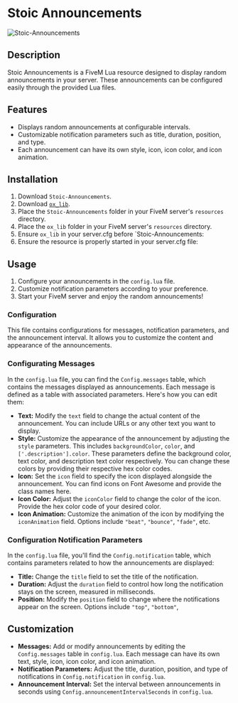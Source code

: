 # Stoic Announcements
![Stoic-Announcements](https://github.com/TheStoicBear/Stoic-Announcements/assets/112611821/7e645812-2898-47cb-8674-bb375416b354)

## Description
Stoic Announcements is a FiveM Lua resource designed to display random announcements in your server. These announcements can be configured easily through the provided Lua files.

## Features
- Displays random announcements at configurable intervals.
- Customizable notification parameters such as title, duration, position, and type.
- Each announcement can have its own style, icon, icon color, and icon animation.

## Installation
1. Download `Stoic-Announcements`.
2. Download [`ox_lib`](https://github.com/overextended/ox_lib).
3. Place the `Stoic-Announcements` folder in your FiveM server's `resources` directory.
4. Place the `ox_lib` folder in your FiveM server's `resources` directory.
5. Ensure `ox_lib` in your server.cfg before `Stoic-Announcements:
6. Ensure the resource is properly started in your server.cfg file:


## Usage
1. Configure your announcements in the `config.lua` file.
2. Customize notification parameters according to your preference.
3. Start your FiveM server and enjoy the random announcements!
   
### Configuration
This file contains configurations for messages, notification parameters, and the announcement interval. It allows you to customize the content and appearance of the announcements.

### Configurating Messages
In the `config.lua` file, you can find the `Config.messages` table, which contains the messages displayed as announcements. Each message is defined as a table with associated parameters. Here's how you can edit them:

- **Text:** Modify the `text` field to change the actual content of the announcement. You can include URLs or any other text you want to display.
- **Style:** Customize the appearance of the announcement by adjusting the `style` parameters. This includes `backgroundColor`, `color`, and `['.description'].color`. These parameters define the background color, text color, and description text color respectively. You can change these colors by providing their respective hex color codes.
- **Icon:** Set the `icon` field to specify the icon displayed alongside the announcement. You can find icons on Font Awesome and provide the class names here.
- **Icon Color:** Adjust the `iconColor` field to change the color of the icon. Provide the hex color code of your desired color.
- **Icon Animation:** Customize the animation of the icon by modifying the `iconAnimation` field. Options include `"beat"`, `"bounce"`, `"fade"`, etc.

### Configuration Notification Parameters
In the `config.lua` file, you'll find the `Config.notification` table, which contains parameters related to how the announcements are displayed:
- **Title:** Change the `title` field to set the title of the notification.
- **Duration:** Adjust the `duration` field to control how long the notification stays on the screen, measured in milliseconds.
- **Position:** Modify the `position` field to change where the notifications appear on the screen. Options include `"top"`, `"bottom"`,


## Customization
- **Messages:** Add or modify announcements by editing the `Config.messages` table in `config.lua`. Each message can have its own text, style, icon, icon color, and icon animation.
- **Notification Parameters:** Adjust the title, duration, position, and type of notifications in `Config.notification` in `config.lua`.
- **Announcement Interval:** Set the interval between announcements in seconds using `Config.announcementIntervalSeconds` in `config.lua`.


